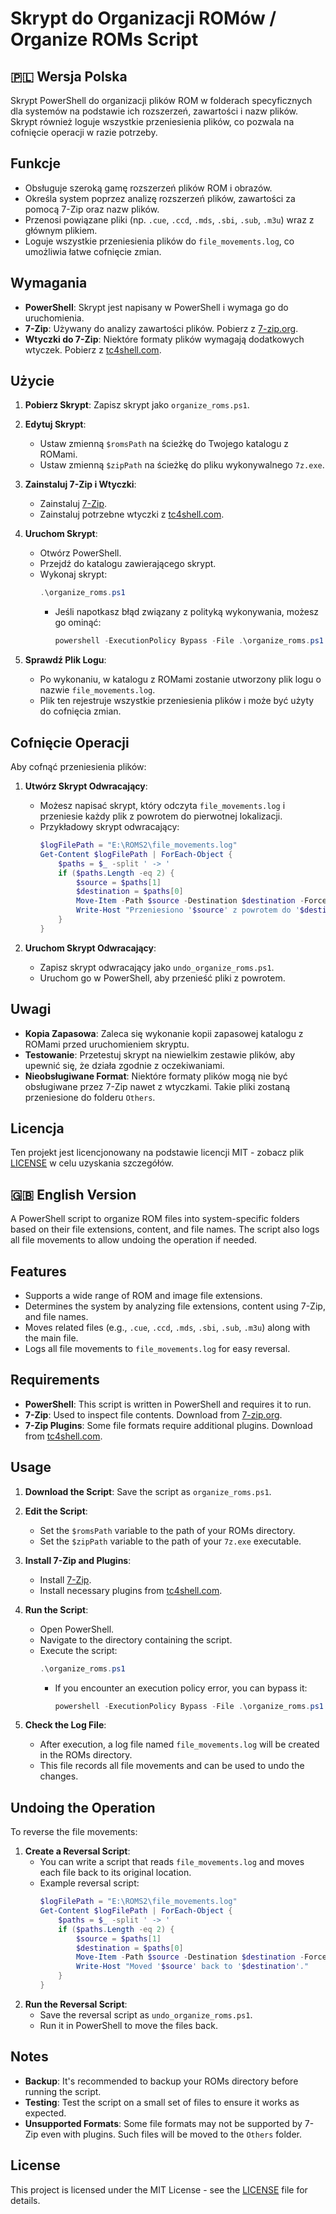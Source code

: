 # Skrypt do Organizacji ROMów / Organize ROMs Script

## 🇵🇱 Wersja Polska

Skrypt PowerShell do organizacji plików ROM w folderach specyficznych dla systemów na podstawie ich rozszerzeń, zawartości i nazw plików. Skrypt również loguje wszystkie przeniesienia plików, co pozwala na cofnięcie operacji w razie potrzeby.

## Funkcje

- Obsługuje szeroką gamę rozszerzeń plików ROM i obrazów.
- Określa system poprzez analizę rozszerzeń plików, zawartości za pomocą 7-Zip oraz nazw plików.
- Przenosi powiązane pliki (np. `.cue`, `.ccd`, `.mds`, `.sbi`, `.sub`, `.m3u`) wraz z głównym plikiem.
- Loguje wszystkie przeniesienia plików do `file_movements.log`, co umożliwia łatwe cofnięcie zmian.

## Wymagania

- **PowerShell**: Skrypt jest napisany w PowerShell i wymaga go do uruchomienia.
- **7-Zip**: Używany do analizy zawartości plików. Pobierz z [7-zip.org](https://www.7-zip.org/).
- **Wtyczki do 7-Zip**: Niektóre formaty plików wymagają dodatkowych wtyczek. Pobierz z [tc4shell.com](https://www.tc4shell.com/en/7zip/).

## Użycie

1. **Pobierz Skrypt**: Zapisz skrypt jako `organize_roms.ps1`.

2. **Edytuj Skrypt**:
   - Ustaw zmienną `$romsPath` na ścieżkę do Twojego katalogu z ROMami.
   - Ustaw zmienną `$zipPath` na ścieżkę do pliku wykonywalnego `7z.exe`.

3. **Zainstaluj 7-Zip i Wtyczki**:
   - Zainstaluj [7-Zip](https://www.7-zip.org/).
   - Zainstaluj potrzebne wtyczki z [tc4shell.com](https://www.tc4shell.com/en/7zip/).

4. **Uruchom Skrypt**:
   - Otwórz PowerShell.
   - Przejdź do katalogu zawierającego skrypt.
   - Wykonaj skrypt:
     ```powershell
     .\organize_roms.ps1
     ```
     - Jeśli napotkasz błąd związany z polityką wykonywania, możesz go ominąć:
       ```powershell
       powershell -ExecutionPolicy Bypass -File .\organize_roms.ps1
       ```

5. **Sprawdź Plik Logu**:
   - Po wykonaniu, w katalogu z ROMami zostanie utworzony plik logu o nazwie `file_movements.log`.
   - Plik ten rejestruje wszystkie przeniesienia plików i może być użyty do cofnięcia zmian.

## Cofnięcie Operacji

Aby cofnąć przeniesienia plików:

1. **Utwórz Skrypt Odwracający**:
   - Możesz napisać skrypt, który odczyta `file_movements.log` i przeniesie każdy plik z powrotem do pierwotnej lokalizacji.
   - Przykładowy skrypt odwracający:
     ```powershell
     $logFilePath = "E:\ROMS2\file_movements.log"
     Get-Content $logFilePath | ForEach-Object {
         $paths = $_ -split ' -> '
         if ($paths.Length -eq 2) {
             $source = $paths[1]
             $destination = $paths[0]
             Move-Item -Path $source -Destination $destination -Force
             Write-Host "Przeniesiono '$source' z powrotem do '$destination'."
         }
     }
     ```

2. **Uruchom Skrypt Odwracający**:
   - Zapisz skrypt odwracający jako `undo_organize_roms.ps1`.
   - Uruchom go w PowerShell, aby przenieść pliki z powrotem.

## Uwagi

- **Kopia Zapasowa**: Zaleca się wykonanie kopii zapasowej katalogu z ROMami przed uruchomieniem skryptu.
- **Testowanie**: Przetestuj skrypt na niewielkim zestawie plików, aby upewnić się, że działa zgodnie z oczekiwaniami.
- **Nieobsługiwane Format**: Niektóre formaty plików mogą nie być obsługiwane przez 7-Zip nawet z wtyczkami. Takie pliki zostaną przeniesione do folderu `Others`.

## Licencja

Ten projekt jest licencjonowany na podstawie licencji MIT - zobacz plik [LICENSE](LICENSE) w celu uzyskania szczegółów.

##
##

## 🇬🇧 English Version

A PowerShell script to organize ROM files into system-specific folders based on their file extensions, content, and file names. The script also logs all file movements to allow undoing the operation if needed.

## Features

- Supports a wide range of ROM and image file extensions.
- Determines the system by analyzing file extensions, content using 7-Zip, and file names.
- Moves related files (e.g., `.cue`, `.ccd`, `.mds`, `.sbi`, `.sub`, `.m3u`) along with the main file.
- Logs all file movements to `file_movements.log` for easy reversal.

## Requirements

- **PowerShell**: This script is written in PowerShell and requires it to run.
- **7-Zip**: Used to inspect file contents. Download from [7-zip.org](https://www.7-zip.org/).
- **7-Zip Plugins**: Some file formats require additional plugins. Download from [tc4shell.com](https://www.tc4shell.com/en/7zip/).

## Usage

1. **Download the Script**: Save the script as `organize_roms.ps1`.

2. **Edit the Script**:
   - Set the `$romsPath` variable to the path of your ROMs directory.
   - Set the `$zipPath` variable to the path of your `7z.exe` executable.

3. **Install 7-Zip and Plugins**:
   - Install [7-Zip](https://www.7-zip.org/).
   - Install necessary plugins from [tc4shell.com](https://www.tc4shell.com/en/7zip/).

4. **Run the Script**:
   - Open PowerShell.
   - Navigate to the directory containing the script.
   - Execute the script:
     ```powershell
     .\organize_roms.ps1
     ```
     - If you encounter an execution policy error, you can bypass it:
       ```powershell
       powershell -ExecutionPolicy Bypass -File .\organize_roms.ps1
       ```

5. **Check the Log File**:
   - After execution, a log file named `file_movements.log` will be created in the ROMs directory.
   - This file records all file movements and can be used to undo the changes.

## Undoing the Operation

To reverse the file movements:

1. **Create a Reversal Script**:
   - You can write a script that reads `file_movements.log` and moves each file back to its original location.
   - Example reversal script:
     ```powershell
     $logFilePath = "E:\ROMS2\file_movements.log"
     Get-Content $logFilePath | ForEach-Object {
         $paths = $_ -split ' -> '
         if ($paths.Length -eq 2) {
             $source = $paths[1]
             $destination = $paths[0]
             Move-Item -Path $source -Destination $destination -Force
             Write-Host "Moved '$source' back to '$destination'."
         }
     }
     ```
2. **Run the Reversal Script**:
   - Save the reversal script as `undo_organize_roms.ps1`.
   - Run it in PowerShell to move the files back.

## Notes

- **Backup**: It's recommended to backup your ROMs directory before running the script.
- **Testing**: Test the script on a small set of files to ensure it works as expected.
- **Unsupported Formats**: Some file formats may not be supported by 7-Zip even with plugins. Such files will be moved to the `Others` folder.

## License

This project is licensed under the MIT License - see the [LICENSE](LICENSE) file for details.

